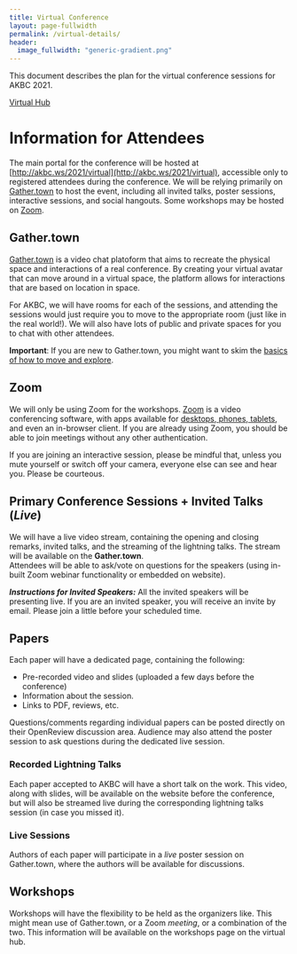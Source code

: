 ```yaml
---
title: Virtual Conference
layout: page-fullwidth
permalink: /virtual-details/
header:
  image_fullwidth: "generic-gradient.png"
---
```


This document describes the plan for the virtual conference sessions for AKBC 2021.

<div class="button-group stack">
    <a class="button" href="http://akbc.ws/2021/virtual">Virtual Hub</a>
    <!-- <a class="button grey" href="">Gather.town</a> -->
</div>


# Information for Attendees

The main portal for the conference will be hosted at [http://akbc.ws/2021/virtual](http://akbc.ws/2021/virtual), accessible only to registered attendees during the conference. We will be relying primarily on [Gather.town](http://gather.town) to host the event, including all invited talks, poster sessions, interactive sessions, and social hangouts.
Some workshops may be hosted on [Zoom](http://zoom.us).

## Gather.town

[Gather.town](http://gather.town) is a video chat platoform that aims to recreate the physical space and interactions of a real conference.
By creating your virtual avatar that can move around in a virtual space, the platform allows for interactions that are based on location in space.

For AKBC, we will have rooms for each of the sessions, and attending the sessions would just require you to move to the appropriate room (just like in the real world!). 
We will also have lots of public and private spaces for you to chat with other attendees.


**Important**: If you are new to Gather.town, you might want to skim the [basics of how to move and explore](https://support.gather.town/help/movement-and-basics).

## Zoom

We will only be using Zoom for the workshops.
[Zoom](https://zoom.us/) is a video conferencing software, with apps available for [desktops, phones, tablets](https://zoom.us/download), and even an in-browser client.
If you are already using Zoom, you should be able to join meetings without any other authentication.

If you are joining an interactive session, please be mindful that, unless you mute yourself or switch off your camera, everyone else can see and hear you. Please be courteous.

## Primary Conference Sessions + Invited Talks (_Live_)

We will have a live video stream, containing the opening and closing remarks, invited talks, and the streaming of the lightning talks.
The stream will be available on the **Gather.town**.  
Attendees will be able to ask/vote on questions for the speakers (using in-built Zoom webinar functionality or embedded on website). 

***Instructions for Invited Speakers:***
All the invited speakers will be presenting live. If you are an invited speaker, you will receive an invite by email. Please join a little before your scheduled time.

## Papers

Each paper will have a dedicated page, containing the following:

- Pre-recorded video and slides (uploaded a few days before the conference)
- Information about the session.
- Links to PDF, reviews, etc.

Questions/comments regarding individual papers can be posted directly on their OpenReview discussion area.
Audience may also attend the poster session to ask questions during the dedicated live session.

### Recorded Lightning Talks

Each paper accepted to AKBC will have a short talk on the work. This video, along with slides, will be available on the website before the conference, but will also be streamed live during the corresponding lightning talks session (in case you missed it).

### Live Sessions

Authors of each paper will participate in a _live_ poster session on Gather.town, where the authors will be available for discussions.

## Workshops

Workshops will have the flexibility to be held as the organizers like. This might mean use of Gather.town, or a Zoom _meeting_, or a combination of the two. This information will be available on the workshops page on the virtual hub.

